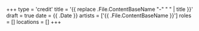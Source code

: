 +++
type = 'credit'
title = '{{ replace .File.ContentBaseName "-" " " | title }}'
draft = true
date = {{ .Date }}
artists = ['{{ .File.ContentBaseName }}']
roles = []
locations = []
+++
